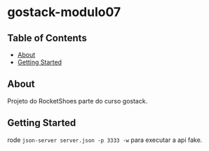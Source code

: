 # gostack-modulo07

## Table of Contents

- [About](#about)
- [Getting Started](#getting_started)

## About <a name = "about"></a>

Projeto do RocketShoes parte do curso gostack.

## Getting Started <a name = "getting_started"></a>

rode `json-server server.json -p 3333 -w` para executar a api fake.
